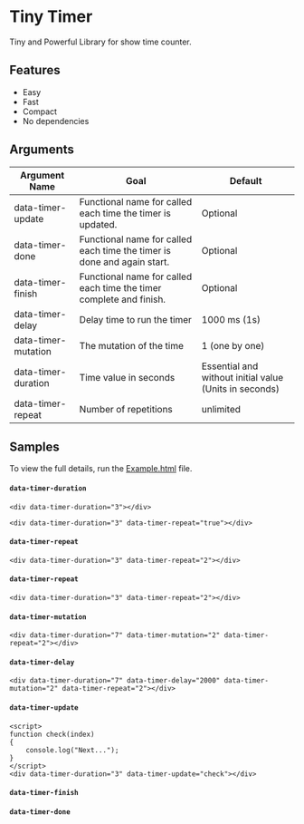 # Tiny Timer
Tiny and Powerful Library for show time counter.

## Features 

  - Easy
  - Fast
  - Compact
  - No dependencies
  
  ## Arguments 

| Argument Name  | Goal | Default |
| ------------- | ------------- | ----- |
| data-timer-update  	| Functional name for called each time the timer is updated. | Optional |
| data-timer-done  	|  Functional name for called each time the timer is done and again start.| Optional |
| data-timer-finish  	| Functional name for called each time the timer complete and finish. | Optional |
| data-timer-delay  	| Delay time to run the timer | 1000 ms (1s) |
| data-timer-mutation  	| The mutation of the time | 1 (one by one) |
| data-timer-duration  	| Time value in seconds | Essential and without initial value (Units in seconds) |
| data-timer-repeat  	| Number of repetitions | unlimited |


## Samples

To view the full details, run the [Example.html](https://github.com/BaseMax/TinyTimerJs/blob/master/Example.html) file.

#### `data-timer-duration`

```
<div data-timer-duration="3"></div>
```
```
<div data-timer-duration="3" data-timer-repeat="true"></div>
```

#### `data-timer-repeat`

```
<div data-timer-duration="3" data-timer-repeat="2"></div>
```

#### `data-timer-repeat`

```
<div data-timer-duration="3" data-timer-repeat="2"></div>
```

#### `data-timer-mutation`

```
<div data-timer-duration="7" data-timer-mutation="2" data-timer-repeat="2"></div>
```



#### `data-timer-delay`

```
<div data-timer-duration="7" data-timer-delay="2000" data-timer-mutation="2" data-timer-repeat="2"></div>
```


#### `data-timer-update`
```
<script>
function check(index)
{
	console.log("Next...");
}
</script>
<div data-timer-duration="3" data-timer-update="check"></div>
```
#### `data-timer-finish`
#### `data-timer-done`
